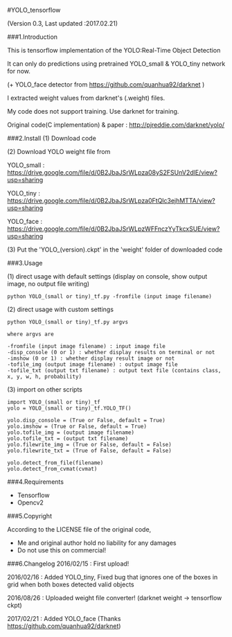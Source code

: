 #YOLO_tensorflow

(Version 0.3, Last updated :2017.02.21)

###1.Introduction

This is tensorflow implementation of the YOLO:Real-Time Object Detection

It can only do predictions using pretrained YOLO_small & YOLO_tiny network for now.

(+ YOLO_face detector from https://github.com/quanhua92/darknet )

I extracted weight values from darknet's (.weight) files.

My code does not support training. Use darknet for training.

Original code(C implementation) & paper : http://pjreddie.com/darknet/yolo/

###2.Install
(1) Download code

(2) Download YOLO weight file from

YOLO_small : https://drive.google.com/file/d/0B2JbaJSrWLpza08yS2FSUnV2dlE/view?usp=sharing

YOLO_tiny  : https://drive.google.com/file/d/0B2JbaJSrWLpza0FtQlc3ejhMTTA/view?usp=sharing

YOLO_face : https://drive.google.com/file/d/0B2JbaJSrWLpzWFFnczYyTkcxSUE/view?usp=sharing

(3) Put the 'YOLO_(version).ckpt' in the 'weight' folder of downloaded code

###3.Usage

(1) direct usage with default settings (display on console, show output image, no output file writing)

	python YOLO_(small or tiny)_tf.py -fromfile (input image filename)

(2) direct usage with custom settings

	python YOLO_(small or tiny)_tf.py argvs

	where argvs are

	-fromfile (input image filename) : input image file
	-disp_console (0 or 1) : whether display results on terminal or not
	-imshow (0 or 1) : whether display result image or not
	-tofile_img (output image filename) : output image file
	-tofile_txt (output txt filename) : output text file (contains class, x, y, w, h, probability)

(3) import on other scripts

	import YOLO_(small or tiny)_tf
	yolo = YOLO_(small or tiny)_tf.YOLO_TF()

	yolo.disp_console = (True or False, default = True)
	yolo.imshow = (True or False, default = True)
	yolo.tofile_img = (output image filename)
	yolo.tofile_txt = (output txt filename)
	yolo.filewrite_img = (True or False, default = False)
	yolo.filewrite_txt = (True of False, default = False)

	yolo.detect_from_file(filename)
	yolo.detect_from_cvmat(cvmat)

###4.Requirements

- Tensorflow
- Opencv2

###5.Copyright

According to the LICENSE file of the original code, 
- Me and original author hold no liability for any damages
- Do not use this on commercial!

###6.Changelog
2016/02/15 : First upload!

2016/02/16 : Added YOLO_tiny, Fixed bug that ignores one of the boxes in grid when both boxes detected valid objects

2016/08/26 : Uploaded weight file converter! (darknet weight -> tensorflow ckpt)

2017/02/21 : Added YOLO_face (Thanks https://github.com/quanhua92/darknet)
